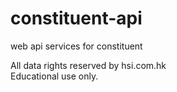 # constituent-api
web api services for constituent 

All data rights reserved by hsi.com.hk <br/>
Educational use only.

